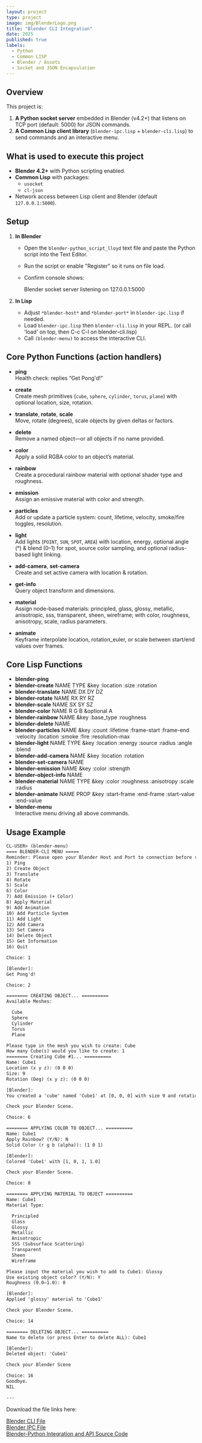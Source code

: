 ```yaml
---
layout: project
type: project
image: img/BlenderLogo.png
title: "Blender CLI Integration"
date: 2025
published: true
labels:
  - Python
  - Common LISP
  - Blender / Assets
  - Socket and JSON Encapsulation
---
```


Overview
--------
This project is:
1. **A Python socket server** embedded in Blender (v4.2+) that listens on TCP port (default: 5000) for JSON commands.
2. **A Common Lisp client library** (`blender-ipc.lisp` + `blender-cli.lisp`) to send commands and an interactive menu.

What is used to execute this project
-------------
- **Blender 4.2+** with Python scripting enabled.
- **Common Lisp** with packages:
  - `usocket`
  - `cl-json`
- Network access between Lisp client and Blender (default `127.0.0.1:5000`).

Setup
-----
1. **In Blender**  
   - Open the `blender-python_script_lloyd` text file and paste the Python script into the Text Editor.  
   - Run the script or enable "Register" so it runs on file load.  
   - Confirm console shows:  
     
     Blender socket server listening on 127.0.0.1:5000
     

2. **In Lisp**  
   - Adjust `*blender-host*` and `*blender-port*` in `blender-ipc.lisp` if needed.  
   - Load `blender-ipc.lisp` then `blender-cli.lisp` in your REPL. (or call 'load' on top, then C-c C-l on blender-cli.lisp)  
   - Call `(blender-menu)` to access the interactive CLI.

Core Python Functions (action handlers)
---------------------------------------
- **ping**  
  Health check: replies “Get Pong'd!”

- **create**  
  Create mesh primitives (`cube`, `sphere`, `cylinder`, `torus`, `plane`) with optional location, size, rotation.

- **translate**, **rotate**, **scale**  
  Move, rotate (degrees), scale objects by given deltas or factors.

- **delete**  
  Remove a named object—or all objects if no name provided.

- **color**  
  Apply a solid RGBA color to an object’s material.

- **rainbow**  
  Create a procedural rainbow material with optional shader type and roughness.

- **emission**  
  Assign an emissive material with color and strength.

- **particles**  
  Add or update a particle system: count, lifetime, velocity, smoke/fire toggles, resolution.

- **light**  
  Add lights (`POINT`, `SUN`, `SPOT`, `AREA`) with location, energy, optional angle (°) & blend (0–1) for spot, source color sampling, and optional radius-based light linking.

- **add-camera**, **set-camera**  
  Create and set active camera with location & rotation.

- **get-info**  
  Query object transform and dimensions.

- **material**  
  Assign node-based materials: principled, glass, glossy, metallic, anisotropic, sss, transparent, sheen, wireframe; with color, roughness, anisotropy, scale, radius parameters.

- **animate**  
  Keyframe interpolate location, rotation_euler, or scale between start/end values over frames.

Core Lisp Functions
-------------------
- **blender-ping**
- **blender-create** NAME TYPE &key :location :size :rotation
- **blender-translate** NAME DX DY DZ
- **blender-rotate** NAME RX RY RZ
- **blender-scale** NAME SX SY SZ
- **blender-color** NAME R G B &optional A
- **blender-rainbow** NAME &key :base_type :roughness
- **blender-delete** NAME
- **blender-particles** NAME &key :count :lifetime :frame-start :frame-end :velocity :location :smoke :fire :resolution-max
- **blender-light** NAME TYPE &key :location :energy :source :radius :angle :blend
- **blender-add-camera** NAME &key :location :rotation
- **blender-set-camera** NAME
- **blender-emission** NAME &key :color :strength
- **blender-object-info** NAME
- **blender-material** NAME TYPE &key :color :roughness :anisotropy :scale :radius
- **blender-animate** NAME PROP &key :start-frame :end-frame :start-value :end-value
- **blender-menu**  
  Interactive menu driving all above commands.

**Usage Example**
-----------------
```txt
CL-USER> (blender-menu)
==== BLENDER-CLI MENU =====
Reminder: Please open your Blender Host and Port to connection before running payloads
1) Ping
2) Create Object
3) Translate
4) Rotate
5) Scale
6) Color
7) Add Emission (+ Color)
8) Apply Material
9) Add Animation
10) Add Particle System
11) Add Light
12) Add Camera
13) Set Camera
14) Delete Object
15) Get Information
16) Quit

Choice: 1

[Blender]:
Get Pong'd!

Choice: 2

======== CREATING OBJECT... ==========
Available Meshes:

  Cube  
  Sphere  
  Cylinder  
  Torus  
  Plane  

Please type in the mesh you wish to create: Cube  
How many Cube(s) would you like to create: 1  
======== Creating Cube #1... ==========
Name: Cube1  
Location (x y z): (0 0 0)  
Size: 9  
Rotation (Deg) (x y z): (0 0 0)  

[Blender]:  
You created a 'cube' named 'Cube1' at [0, 0, 0] with size 9 and rotation [0, 0, 0]  

Check your Blender Scene.

Choice: 6

======== APPLYING COLOR TO OBJECT... ==========
Name: Cube1  
Apply Rainbow? (Y/N): N  
Solid Color (r g b (alpha)): (1 0 1)  

[Blender]:  
Colored 'Cube1' with [1, 0, 1, 1.0]  

Check your Blender Scene.

Choice: 8

======== APPLYING MATERIAL TO OBJECT ==========
Name: Cube1  
Material Type:

  Principled  
  Glass  
  Glossy  
  Metallic  
  Anisotropic  
  SSS (Subsurface Scattering)  
  Transparent  
  Sheen  
  Wireframe  

Please input the material you wish to add to Cube1: Glossy  
Use existing object color? (Y/N): Y  
Roughness (0.0–1.0): 0  

[Blender]:  
Applied 'glossy' material to 'Cube1'  

Check your Blender Scene.

Choice: 14

======== DELETING OBJECT... ==========
Name to delete (or press Enter to delete ALL): Cube1  

[Blender]:  
Deleted object: 'Cube1'  

Check your Blender Scene

Choice: 16  
Goodbye.  
NIL

---
```
Download the file links here:

[Blender CLI File](/assets/files/blender-cli.lisp)  
[Blender IPC File](/assets/files/blender-ipc.lisp)  
[Blender-Python Integration and API Source Code](/assets/files/blender-python-lloyd.txt)
